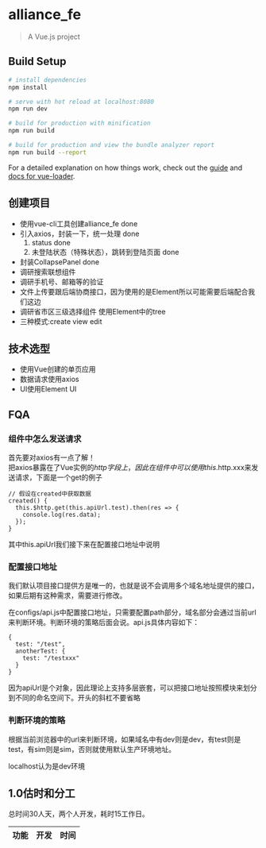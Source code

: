 # alliance_fe

> A Vue.js project

## Build Setup

``` bash
# install dependencies
npm install

# serve with hot reload at localhost:8080
npm run dev

# build for production with minification
npm run build

# build for production and view the bundle analyzer report
npm run build --report
```

For a detailed explanation on how things work, check out the [guide](http://vuejs-templates.github.io/webpack/) and [docs for vue-loader](http://vuejs.github.io/vue-loader).

## 创建项目
- 使用vue-cli工具创建alliance_fe done
- 引入axios，封装一下，统一处理 done
  1. status done
  2. 未登陆状态（特殊状态），跳转到登陆页面 done
- 封装CollapsePanel done
- 调研搜索联想组件
- 调研手机号、邮箱等的验证
- 文件上传要跟后端协商接口，因为使用的是Element所以可能需要后端配合我们这边
- 调研省市区三级选择组件 使用Element中的tree
- 三种模式:create view edit

## 技术选型
- 使用Vue创建的单页应用
- 数据请求使用axios
- UI使用Element UI

## FQA
### 组件中怎么发送请求
首先要对axios有一点了解！  
把axios暴露在了Vue实例的$http字段上，因此在组件中可以使用this.$http.xxx来发送请求，下面是一个get的例子
```
// 假设在created中获取数据
created() {
  this.$http.get(this.apiUrl.test).then(res => {
    console.log(res.data);
  });
}
```
其中this.apiUrl我们接下来在配置接口地址中说明
### 配置接口地址
我们默认项目接口提供方是唯一的，也就是说不会调用多个域名地址提供的接口，如果后期有这种需求，需要进行修改。

在configs/api.js中配置接口地址，只需要配置path部分，域名部分会通过当前url来判断环境。判断环境的策略后面会说。api.js具体内容如下：
```
{
  test: "/test",
  anotherTest: {
    test: "/testxxx"
  }
}
```
因为apiUrl是个对象，因此理论上支持多层嵌套，可以把接口地址按照模块来划分到不同的命名空间下。开头的斜杠不要省略

### 判断环境的策略
根据当前浏览器中的url来判断环境，如果域名中有dev则是dev，有test则是test，有sim则是sim，否则就使用默认生产环境地址。

localhost认为是dev环境

## 1.0估时和分工
总时间30人天，两个人开发，耗时15工作日。


| 功能 | 开发 | 时间 |
|-----|------|-----|
